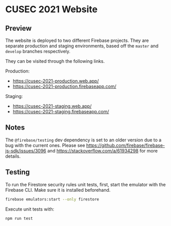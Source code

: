 # CUSEC 2021 Website

## Preview

The website is deployed to two different Firebase projects.
They are separate production and staging environments, based off the `master` and `develop` branches respectively.

They can be visited through the following links.

Production:

- https://cusec-2021-production.web.app/
- https://cusec-2021-production.firebaseapp.com/

Staging:

- https://cusec-2021-staging.web.app/
- https://cusec-2021-staging.firebaseapp.com/

## Notes

The `@firebase/testing` dev dependency is set to an older version due to a bug with the current ones.
Please see https://github.com/firebase/firebase-js-sdk/issues/3096 and https://stackoverflow.com/a/61934298 for more details.

## Testing

To run the Firestore security rules unit tests, first, start the emulator with the Firebase CLI.
Make sure it is installed beforehand.

```bash
firebase emulators:start --only firestore
```

Execute unit tests with:

```bash
npm run test
```
